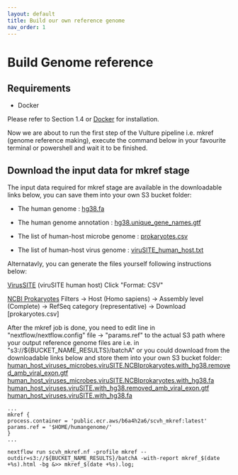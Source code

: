 ```yaml
---
layout: default
title: Build our own reference genome
nav_order: 1
---
```




# Build Genome reference

## <a name="require"></a>Requirements
* Docker

Please refer to Section 1.4 or [Docker](https://docs.docker.com/engine/install/ubuntu/) for installation.

Now we are about to run the first step of the Vulture pipeline i.e. mkref (genome reference making), execute the command below in your favourite terminal or powershell and wait it to be finished.


## Download the input data for mkref stage
The input data required for mkref stage are available in the downloadable links below, you can save them into your own S3 bucket folder:

* The human genome : [hg38.fa](https://vulture-reference.s3.ap-east-1.amazonaws.com/humangenome/hg38.fa)

* The human genome annotation : [hg38.unique_gene_names.gtf](https://vulture-reference.s3.ap-east-1.amazonaws.com/humangenome/hg38.unique_gene_names.gtf)

* The list of human-host microbe genome : [prokaryotes.csv](https://vulture-reference.s3.ap-east-1.amazonaws.com/humangenome/prokaryotes.csv)

* The list of human-host virus genome : [viruSITE_human_host.txt](https://vulture-reference.s3.ap-east-1.amazonaws.com/humangenome/viruSITE_human_host.txt)

Alternatavly, you can generate the files yourself following instructions below:

[VirusSITE](http://virusite.org/index.php?nav=search&fields=1&query1=Human&wc1=on&field1=virus.host&search=Search&query2=&wc2=on&field2=virus.name&query3=&wc3=on&field3=virus.name&search_nav=virus&sort=name&order=asc&rows=25&page=1)
(viruSITE human host)
Click "Format: CSV"

[NCBI Prokaryotes](https://www.ncbi.nlm.nih.gov/genome/browse#!/prokaryotes/)
Filters -> Host (Homo sapiens) -> Assembly level (Complete) -> RefSeq category (representative) -> Download [prokaryotes.csv]

After the mkref job is done, you need to edit line in "nextflow/nextflow.config" file -> "params.ref" to the actual S3 path where your output reference genome files are i.e. in "s3://${BUCKET_NAME_RESULTS}/batchA" or you could download from the downloadable links below and store them into your own S3 bucket folder:
[human_host_viruses_microbes.viruSITE.NCBIprokaryotes.with_hg38.removed_amb_viral_exon.gtf](https://vulture-reference.s3.ap-east-1.amazonaws.com/human_host_viruses_microbes.viruSITE.NCBIprokaryotes.with_hg38.removed_amb_viral_exon.gtf)
[human_host_viruses_microbes.viruSITE.NCBIprokaryotes.with_hg38.fa](https://vulture-reference.s3.ap-east-1.amazonaws.com/human_host_viruses_microbes.viruSITE.NCBIprokaryotes.with_hg38.fa)
[human_host_viruses.viruSITE.with_hg38.removed_amb_viral_exon.gtf](https://vulture-reference.s3.ap-east-1.amazonaws.com/human_host_viruses.viruSITE.with_hg38.removed_amb_viral_exon.gtf)
[human_host_viruses.viruSITE.with_hg38.fa](https://vulture-reference.s3.ap-east-1.amazonaws.com/human_host_viruses.viruSITE.with_hg38.fa)

```shell
...
mkref {
process.container = 'public.ecr.aws/b6a4h2a6/scvh_mkref:latest'
params.ref = '$HOME/humangenome/'
}
...

```

```shell
nextflow run scvh_mkref.nf -profile mkref --outdir=s3://${BUCKET_NAME_RESULTS}/batchA -with-report mkref_$(date +%s).html -bg &>> mkref_$(date +%s).log;
```
